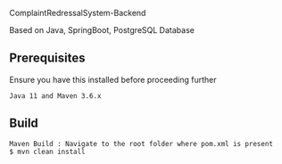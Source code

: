 ComplaintRedressalSystem-Backend

Based on Java, SpringBoot, PostgreSQL Database

## Prerequisites
Ensure you have this installed before proceeding further

	Java 11 and Maven 3.6.x

## Build

	Maven Build : Navigate to the root folder where pom.xml is present
	$ mvn clean install

